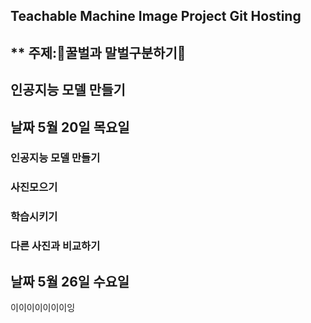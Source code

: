 ## Teachable Machine Image Project Git Hosting
## ** 주제:🍯꿀벌과 말벌구분하기🍯
## 인공지능 모델 만들기
## 날짜 5월 20일 목요일
### 인공지능 모델 만들기
### 사진모으기
### 학습시키기
### 다른 사진과 비교하기
## 날짜 5월 26일 수요일
이이이이이이이잉
